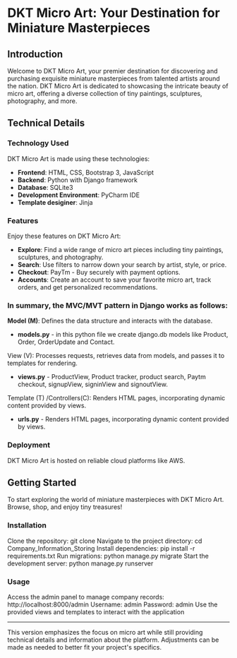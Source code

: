 
# DKT Micro Art: Your Destination for Miniature Masterpieces

## Introduction

Welcome to DKT Micro Art, your premier destination for discovering and purchasing exquisite miniature masterpieces from talented artists around the nation. DKT Micro Art is dedicated to showcasing the intricate beauty of micro art, offering a diverse collection of tiny paintings, sculptures, photography, and more.

## Technical Details

### Technology Used

DKT Micro Art is made using these technologies:

- **Frontend**: HTML, CSS, Bootstrap 3, JavaScript
- **Backend**: Python with Django framework
- **Database**: SQLite3
- **Development Environment**: PyCharm IDE
- **Template desiginer**: Jinja


### Features

Enjoy these features on DKT Micro Art:

- **Explore**: Find a wide range of micro art pieces including tiny paintings, sculptures, and photography.
- **Search**: Use filters to narrow down your search by artist, style, or price.
- **Checkout**: PayTm - Buy securely with payment options.
- **Accounts**: Create an account to save your favorite micro art, track orders, and get personalized recommendations.

### In summary, the MVC/MVT pattern in Django works as follows:

**Model (M)**: Defines the data structure and interacts with the database.

- **models.py** - in this python file we create django.db models like Product, Order, OrderUpdate and Contact.

View (V): Processes requests, retrieves data from models, and passes it to templates for rendering.

- **views.py** - ProductView, Product tracker, product search, Paytm checkout, signupView, signinView and signoutView.

Template (T) /Controllers(C): Renders HTML pages, incorporating dynamic content provided by views.

- **urls.py** - Renders HTML pages, incorporating dynamic content provided by views.
  
### Deployment

DKT Micro Art is hosted on reliable cloud platforms like AWS.

## Getting Started

To start exploring the world of miniature masterpieces with DKT Micro Art. Browse, shop, and enjoy tiny treasures!

### Installation
Clone the repository: git clone
Navigate to the project directory: cd Company_Information_Storing
Install dependencies: pip install -r requirements.txt
Run migrations: python manage.py migrate
Start the development server: python manage.py runserver

### Usage
Access the admin panel to manage company records: http://localhost:8000/admin
Username: admin
Password: admin
Use the provided views and templates to interact with the application

---

This version emphasizes the focus on micro art while still providing technical details and information about the platform. Adjustments can be made as needed to better fit your project's specifics.
